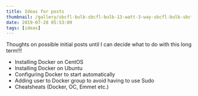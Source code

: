 ```yaml
---
title: Ideas for posts
thumbnail: /gallery/sbcfl-bulb-sbcfl-bulb-13-watt-3-way-sbcfl-bulb-sbcfl-bulb-home-depot.jpg
date: 2019-07-28 05:53:09
tags: [ideas]
---
```

Thoughts on possible initial posts until I can decide what to do with this long term!!!

* Installing Docker on CentOS
* Installing Docker on Ubuntu
* Configuring Docker to start automatically
* Adding user to Docker group to avoid having to use Sudo
* Cheatsheats (Docker, OC, Emmet etc.)
